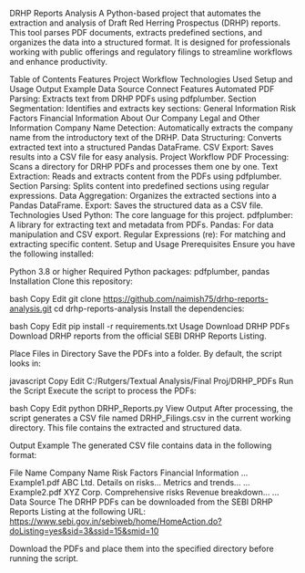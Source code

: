 DRHP Reports Analysis
A Python-based project that automates the extraction and analysis of Draft Red Herring Prospectus (DRHP) reports. This tool parses PDF documents, extracts predefined sections, and organizes the data into a structured format. It is designed for professionals working with public offerings and regulatory filings to streamline workflows and enhance productivity.

Table of Contents
Features
Project Workflow
Technologies Used
Setup and Usage
Output Example
Data Source
Connect
Features
Automated PDF Parsing: Extracts text from DRHP PDFs using pdfplumber.
Section Segmentation: Identifies and extracts key sections:
General Information
Risk Factors
Financial Information
About Our Company
Legal and Other Information
Company Name Detection: Automatically extracts the company name from the introductory text of the DRHP.
Data Structuring: Converts extracted text into a structured Pandas DataFrame.
CSV Export: Saves results into a CSV file for easy analysis.
Project Workflow
PDF Processing: Scans a directory for DRHP PDFs and processes them one by one.
Text Extraction: Reads and extracts content from the PDFs using pdfplumber.
Section Parsing: Splits content into predefined sections using regular expressions.
Data Aggregation: Organizes the extracted sections into a Pandas DataFrame.
Export: Saves the structured data as a CSV file.
Technologies Used
Python: The core language for this project.
pdfplumber: A library for extracting text and metadata from PDFs.
Pandas: For data manipulation and CSV export.
Regular Expressions (re): For matching and extracting specific content.
Setup and Usage
Prerequisites
Ensure you have the following installed:

Python 3.8 or higher
Required Python packages: pdfplumber, pandas
Installation
Clone this repository:

bash
Copy
Edit
git clone https://github.com/naimish75/drhp-reports-analysis.git
cd drhp-reports-analysis
Install the dependencies:

bash
Copy
Edit
pip install -r requirements.txt
Usage
Download DRHP PDFs
Download DRHP reports from the official SEBI DRHP Reports Listing.

Place Files in Directory
Save the PDFs into a folder. By default, the script looks in:

javascript
Copy
Edit
C:/Rutgers/Textual Analysis/Final Proj/DRHP_PDFs
Run the Script
Execute the script to process the PDFs:

bash
Copy
Edit
python DRHP_Reports.py
View Output
After processing, the script generates a CSV file named DRHP_Filings.csv in the current working directory. This file contains the extracted and structured data.

Output Example
The generated CSV file contains data in the following format:

File Name	Company Name	Risk Factors	Financial Information	...
Example1.pdf	ABC Ltd.	Details on risks...	Metrics and trends...	...
Example2.pdf	XYZ Corp.	Comprehensive risks	Revenue breakdown...	...
Data Source
The DRHP PDFs can be downloaded from the SEBI DRHP Reports Listing at the following URL:
https://www.sebi.gov.in/sebiweb/home/HomeAction.do?doListing=yes&sid=3&ssid=15&smid=10

Download the PDFs and place them into the specified directory before running the script.

